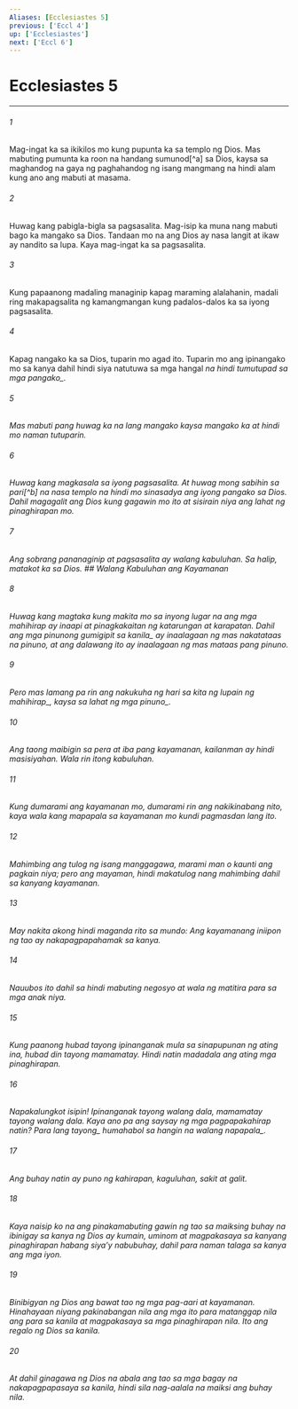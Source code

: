 ```yaml
---
Aliases: [Ecclesiastes 5]
previous: ['Eccl 4']
up: ['Ecclesiastes']
next: ['Eccl 6']
---
```

# Ecclesiastes 5

***






















###### 1 










Mag-ingat ka sa ikikilos mo kung pupunta ka sa templo ng Dios. Mas mabuting pumunta ka roon na handang sumunod[^a] sa Dios, kaysa sa maghandog na gaya ng paghahandog ng isang mangmang na hindi alam kung ano ang mabuti at masama. 





















###### 2 










Huwag kang pabigla-bigla sa pagsasalita. Mag-isip ka muna nang mabuti bago ka mangako sa Dios. Tandaan mo na ang Dios ay nasa langit at ikaw ay nandito sa lupa. Kaya mag-ingat ka sa pagsasalita. 





















###### 3 










Kung papaanong madaling managinip kapag maraming alalahanin, madali ring makapagsalita ng kamangmangan kung padalos-dalos ka sa iyong pagsasalita. 





















###### 4 










Kapag nangako ka sa Dios, tuparin mo agad ito. Tuparin mo ang ipinangako mo sa kanya dahil hindi siya natutuwa sa mga hangal <i class="trans-change">na hindi tumutupad sa mga pangako_. 





















###### 5 










Mas mabuti pang huwag ka na lang mangako kaysa mangako ka at hindi mo naman tutuparin. 





















###### 6 










Huwag kang magkasala sa iyong pagsasalita. At huwag mong sabihin sa pari[^b] na nasa templo na hindi mo sinasadya ang iyong pangako sa Dios. Dahil magagalit ang Dios kung gagawin mo ito at sisirain niya ang lahat ng pinaghirapan mo. 





















###### 7 










Ang sobrang pananaginip at pagsasalita ay walang kabuluhan. Sa halip, matakot ka sa Dios. ## Walang Kabuluhan ang Kayamanan 





















###### 8 










Huwag kang magtaka kung makita mo sa inyong lugar na ang mga mahihirap ay inaapi at pinagkakaitan ng katarungan at karapatan. Dahil ang mga pinunong <i class="trans-change">gumigipit sa kanila_ ay inaalagaan ng mas nakatataas na pinuno, at ang dalawang ito ay inaalagaan ng mas mataas pang pinuno. 





















###### 9 










Pero mas lamang pa rin ang nakukuha ng hari sa kita ng lupain <i class="trans-change">ng mahihirap_, kaysa sa lahat <i class="trans-change">ng mga pinuno_. 





















###### 10 










Ang taong maibigin sa pera at iba pang kayamanan, kailanman ay hindi masisiyahan. Wala rin itong kabuluhan. 





















###### 11 










Kung dumarami ang kayamanan mo, dumarami rin ang nakikinabang nito, kaya wala kang mapapala sa kayamanan mo kundi pagmasdan lang ito. 





















###### 12 










Mahimbing ang tulog ng isang manggagawa, marami man o kaunti ang pagkain niya; pero ang mayaman, hindi makatulog nang mahimbing dahil sa kanyang kayamanan. 





















###### 13 










May nakita akong hindi maganda rito sa mundo: Ang kayamanang iniipon ng tao ay nakapagpapahamak sa kanya. 





















###### 14 










Nauubos ito dahil sa hindi mabuting negosyo at wala ng matitira para sa mga anak niya. 





















###### 15 










Kung paanong hubad tayong ipinanganak mula sa sinapupunan ng ating ina, hubad din tayong mamamatay. Hindi natin madadala ang ating mga pinaghirapan. 





















###### 16 










Napakalungkot isipin! Ipinanganak tayong walang dala, mamamatay tayong walang dala. Kaya ano pa ang saysay ng mga pagpapakahirap natin? <i class="trans-change">Para lang tayong_ humahabol sa hangin <i class="trans-change">na walang napapala_. 





















###### 17 










Ang buhay natin ay puno ng kahirapan, kaguluhan, sakit at galit. 





















###### 18 










Kaya naisip ko na ang pinakamabuting gawin ng tao sa maiksing buhay na ibinigay sa kanya ng Dios ay kumain, uminom at magpakasaya sa kanyang pinaghirapan habang siyaʼy nabubuhay, dahil para naman talaga sa kanya ang mga iyon. 





















###### 19 










Binibigyan ng Dios ang bawat tao ng mga pag-aari at kayamanan. Hinahayaan niyang pakinabangan nila ang mga ito para matanggap nila ang para sa kanila at magpakasaya sa mga pinaghirapan nila. Ito ang regalo ng Dios sa kanila. 





















###### 20 










At dahil ginagawa ng Dios na abala ang tao sa mga bagay na nakapagpapasaya sa kanila, hindi sila nag-aalala na maiksi ang buhay nila.
